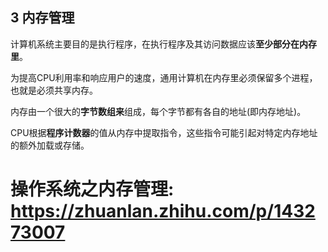 ## 3 内存管理

计算机系统主要目的是执行程序，在执行程序及其访问数据应该**至少部分在内存里**。

为提高CPU利用率和响应用户的速度，通用计算机在内存里必须保留多个进程，也就是必须共享内存。

内存由一个很大的**字节数组来**组成，每个字节都有各自的地址(即内存地址)。

CPU根据**程序计数器**的值从内存中提取指令，这些指令可能引起对特定内存地址的额外加载或存储。

# 操作系统之内存管理: https://zhuanlan.zhihu.com/p/143273007






